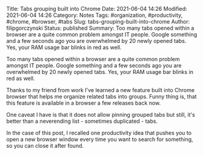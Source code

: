 Title: Tabs grouping built into Chrome
Date: 2021-06-04 14:26
Modified: 2021-06-04 14:26
Category: Notes
Tags: #organization, #productivity, #chrome, #browser, #tabs
Slug: tabs-grouping-built-into-chrome
Author: filipgorczynski
Status: published
Summary: Too many tabs opened within a browser are a quite common problem amongst IT people. Google something and a few seconds ago you are overwhelmed by 20 newly opened tabs. Yes, your RAM usage bar blinks in red as well.

Too many tabs opened within a browser are a quite common problem amongst IT people. Google something and a few seconds ago you are overwhelmed by 20 newly opened tabs. Yes, your RAM usage bar blinks in red as well.

Thanks to my friend from work I've learned a new feature built into Chrome browser that helps me organize related tabs into groups. Funny thing is, that this feature is available in a browser a few releases back now.

One caveat I have is that it does not allow pinning grouped tabs but still, it's better than a neverending list - sometimes duplicated - tabs.

In the case of this post, I recalled one productivity idea that pushes you to open a new browser window every time you want to search for something, so you can close it after found.
